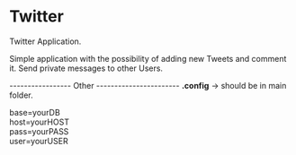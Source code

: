 # Twitter

Twitter Application.

Simple application with the possibility of adding new Tweets and comment it. Send private messages to other Users.



----------------- Other -----------------------
**.config** -> should be in main folder.

base=yourDB<br>
host=yourHOST<br>
pass=yourPASS<br>
user=yourUSER<br>

